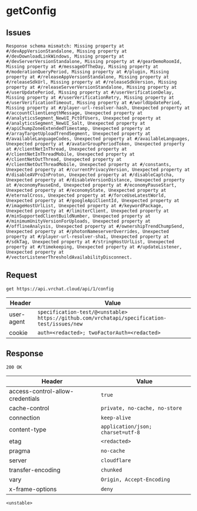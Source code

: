 # getConfig

## Issues
```
Response schema mismatch: Missing property at #/devAppVersionStandalone, Missing property at #/devDownloadLinkWindows, Missing property at #/devServerVersionStandalone, Missing property at #/gearDemoRoomId, Missing property at #/messageOfTheDay, Missing property at #/moderationQueryPeriod, Missing property at #/plugin, Missing property at #/releaseAppVersionStandalone, Missing property at #/releaseSdkUrl, Missing property at #/releaseSdkVersion, Missing property at #/releaseServerVersionStandalone, Missing property at #/userUpdatePeriod, Missing property at #/userVerificationDelay, Missing property at #/userVerificationRetry, Missing property at #/userVerificationTimeout, Missing property at #/worldUpdatePeriod, Missing property at #/player-url-resolver-hash, Unexpected property at #/accountClientLengthMessage, Unexpected property at #/analyticsSegment_NewUI_PctOfUsers, Unexpected property at #/analyticsSegment_NewUI_Salt, Unexpected property at #/apiChumpZoneExtendedTimestamp, Unexpected property at #/arrayTargetUploadTrendSegment, Unexpected property at #/availableLanguageCodes, Unexpected property at #/availableLanguages, Unexpected property at #/avatarGroupPeriodToken, Unexpected property at #/clientNetInThread, Unexpected property at #/clientNetInThreadMobile, Unexpected property at #/clientNetOutThread, Unexpected property at #/clientNetOutThreadMobile, Unexpected property at #/constants, Unexpected property at #/currentPrivacyVersion, Unexpected property at #/disableAVProInProton, Unexpected property at #/disableCaptcha, Unexpected property at #/disableVersionDistance, Unexpected property at #/economyPauseEnd, Unexpected property at #/economyPauseStart, Unexpected property at #/economyState, Unexpected property at #/eternalCross, Unexpected property at #/forceUseLatestWorld, Unexpected property at #/googleApiClientId, Unexpected property at #/imageHostUrlList, Unexpected property at #/keywordPackage, Unexpected property at #/limiterClient, Unexpected property at #/minSupportedClientBuildNumber, Unexpected property at #/minimumUnityVersionForUploads, Unexpected property at #/offlineAnalysis, Unexpected property at #/ownershipTrendChumpSend, Unexpected property at #/photonNameserverOverrides, Unexpected property at #/player-url-resolver-sha1, Unexpected property at #/sdkTag, Unexpected property at #/stringHostUrlList, Unexpected property at #/timekeeping, Unexpected property at #/updateListener, Unexpected property at #/vectorListenerThresholdAvailabilityDisconnect.
```

## Request
`get https://api.vrchat.cloud/api/1/config`

| Header | Value |
| ------ | ----- |
| user-agent | `specification-test/@<unstable> https://github.com/vrchatapi/specification-test/issues/new` |
| cookie | `auth=<redacted>; twoFactorAuth=<redacted>` |


## Response
`200 OK`

| Header | Value |
| ------ | ----- |
| access-control-allow-credentials | `true` |
| cache-control | `private, no-cache, no-store` |
| connection | `keep-alive` |
| content-type | `application/json; charset=utf-8` |
| etag | `<redacted>` |
| pragma | `no-cache` |
| server | `cloudflare` |
| transfer-encoding | `chunked` |
| vary | `Origin, Accept-Encoding` |
| x-frame-options | `deny` |

```jsonc
<unstable>
```
